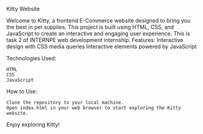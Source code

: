 Kitty Website

Welcome to Kitty, a frontend E-Commerce website  designed to bring you the best in pet supplies. This project is built using HTML, CSS, and JavaScript to create an interactive and engaging user experience.
This is task 2 of INTERNPE web development internship. 
Features:
    Interactive design with CSS media queries
    Interactive elements powered by JavaScript

Technologies Used:

    HTML
    CSS 
    JavaScript

How to Use:

    Clone the repository to your local machine.
    Open index.html in your web browser to start exploring the Kitty website.

Enjoy exploring Kitty!
